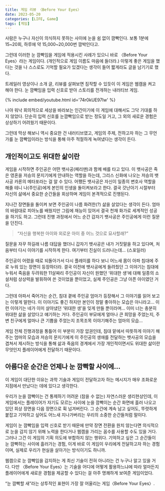 ```yaml
---
title: 게임 리뷰 〈Before Your Eyes〉
date: 2023-05-20
categories: [LIFE, Game]
tags: [게임]
---
```


사람은 누구나 자신이 의식하지 못하는 사이에 눈을 쉼 없이 깜빡인다. 보통 1분에 15~20회, 하루에 약 15,000~20,000번 깜박인다고.

그런데 이러한 눈 깜빡임을 게임에 적용시킨 사례가 있으니 바로 〈Before Your Eyes〉라는 게임이다. (개인적으로 게임 이름도 마음에 들더라.) 이렇게 좋은 게임을 했다는 것을 나 스스로도 기억할 필요가 있겠다는 생각이 들어 짧게라도 글을 남기기로 했다.

트레일러 영상이나 소개 글, 리뷰를 살펴보면 짐작할 수 있듯이 이 게임은 웹캠을 켜고 해야 한다. 눈 깜빡임을 입력 신호로 받아 스토리를 전개하는 내러티브 게임.

{% include embed/youtube.html id='74r0kUE97Iw' %}

나야 워낙 회의적으로 세상을 바라보는 인간이기에 이 게임에 대해서도 그닥 기대를 하지 않았다. 단순히 입력 신호를 눈깜빡임으로 받는 정도일 거고, 그 외의 새로운 경험은 상상하기 어려웠기 때문이다.

그런데 막상 해보니 역시 중요한 건 내러티브였고, 게임의 주제, 전하고자 하는 그 무언가를 눈 깜빡임이라는 방식을 통해 아주 적절하게 녹여냈다는 생각이 든다.

## 개인적이고도 위대한 삶이란

게임을 시작하면 주인공은 어떤 뱃사공(페리맨)과 함께 배를 타고 있다. 이 뱃사공은 죽은 영혼을 저승의 문지기에게 안내하는 역할을 하는데, 그리스 신화에 나오는 저승의 뱃사공 카론의 메타포라는 걸 알 수 있다. 어쨌든 뱃사공은 자신이 일종의 변호사 역할을 해줄 테니 나(주인공)에게 본인의 인생을 돌이켜보라고 한다. 결국 갓난아기 시절부터 자신의 삶에서 중요한 순간들을 회상하며 게임이 본격적으로 진행된다.

지나간 장면들을 돌이켜 보면 주인공이 나름 화려한(?) 삶을 살았다는 생각이 든다. 엄마의 바람대로 피아노를 배웠지만 그림에 재능이 있어서 결국 천재 화가로 세계적인 성공을 하기도 하고. 그런데 진행 과정에서 어느 순간 갑자기 뱃사공은 주인공에게 이런 질문을 던진다.

>“자신을 행복한 아이와 외로운 아이 중 어느 것으로 묘사할래?”

질문을 자꾸 하길래 나름 대답을 했더니 갑자기 뱃사공은 내가 거짓말을 하고 있다며, 처음부터 다시 이야기를 시작하게 한다. 여기부터 진실이 드러나는데… (스포일러)

주인공이 어렸을 때로 되돌아가서 다시 플레이를 하다 보니 어느새 몸이 아파 침대에 주로 누워 있는 장면이 등장하더라. 결국 이전에 뱃사공에게 들려줬던 그 이야기는 침대에 누워서 죽음을 두려워한 11살짜리 주인공이 자신이 원했던 ‘위대한 생’에 대해 일종의 소설처럼 상상력을 발휘하여 쓴 것이었을 뿐이었고, 실제 주인공은 그냥 아픈 아이였던 거다.

그런데 아파서 죽어가는 순간, 침대 곁에 주인공 엄마가 등장해서 그 이야기를 읽어 보고는 이렇게 말한다. 이 이야기도 좋긴 하지만 본인이 정말 좋아하는 모습은 아니라고… 이런 이야기는 네가 이미 살아냈던 ‘위대한 생’을 잊게 만들 뿐이라며… 이미 너는 충분히 위대한 삶을 살았다고 얘기하는 거다. 주인공이 부모에게 얼마나 큰 희망을 주었는지, 주변 친구에게 얼마나 큰 기쁨을 주었는지 조목조목 이야기해주는 엄마의 모습…

게임 전체 진행과정을 통틀어 이 부분이 가장 압권인데, 침대 맡에서 따뜻하게 이야기 해주는 엄마의 모습과 저승의 문지기에게 이 주인공의 생애를 전달하는 뱃사공의 모습을 겹쳐서 제시하는 방식을 통해 삶과 죽음의 경계에서 가장 개인적이면서도 위대한 삶이란 무엇인지 플레이어에게 전달하기 때문이다.

## 아름다운 순간은 언제나 눈 깜빡할 사이에…

이 게임이 대단한 이유는 과학 기술과 게임이 전달하고자 하는 메시지가 매우 조화로운 지점에서 만났다는 데에 있다고 생각한다.

우리가 눈을 깜빡이는 건 통제하기 어려운 (참을 수 없는) 자연스러운 생리현상인데, 이 게임에서는 플레이어가 자기도 모르는 사이에 눈을 깜빡이는 순간 화면에 흘러 나오고 있던 회상 장면을 다음 장면으로 휙 넘겨버린다. 그 순간에 계속 남고 싶어도, 뚜렷하게 붙잡고 기억하고 싶어도 어느새 지나가버리는 우리의 소중한 순간들처럼 말이다.

게임이 눈 깜빡임을 입력 신호로 받기 때문에 만약 장면 전환을 원치 않는다면 의식적으로 눈을 감지 않기 위해 노력을 한다거나 웹캠을 가리는 꼼수를 사용할 수도 있을 거다. 그러나 그건 이 게임의 기획 의도에 부합하지 않는 행위다. 기억하고 싶은 그 순간들이 눈 깜빡하는 사이에 흘러가는 경험, 이게 바로 이 게임이 우리에게 전달하고자 하는 경험이며, 실제로 우리가 현실을 살아가는 방식이기도 하니까.

웹캠으로 눈 깜빡임을 감지하는 게 최신 기술이 전혀 아니라는 건 누구나 알고 있을 거다. 다만 〈Before Your Eyes〉는 기술을 어디에 어떻게 활용하느냐에 따라 얼마든지 플레이어에게 새로운 경험을 제공할 수 있다는 걸 아주 명쾌하게 보여준 게임이었다.

“눈 깜빡할 새”라는 상투적인 표현이 가장 잘 어울리는 게임〈Before Your Eyes〉.